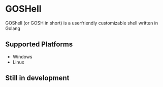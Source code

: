 # GOSHell
GOShell (or GOSH in short) is a userfriendly customizable shell written in Golang

## Supported Platforms
- Windows
- Linux

## Still in development
